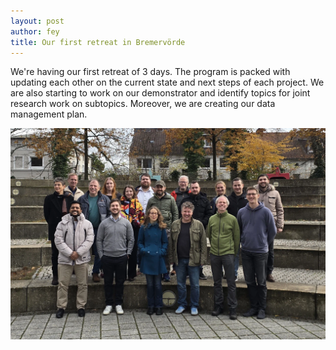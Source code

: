 ```yaml
---
layout: post
author: fey
title: Our first retreat in Bremervörde
---
```


We're having our first retreat of 3 days. The program is packed with updating each other on the current state and next steps of each project. We are also starting to work on our demonstrator and identify topics for joint research work on subtopics. Moreover, we are creating our data management plan.

<img src="\assets\img\20241121_group_photo.webp" class="img-fluid" alt="Group photo">
